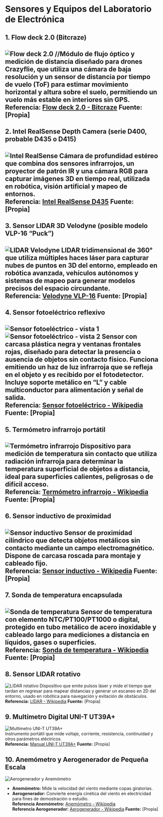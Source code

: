 # Sensores y Equipos del Laboratorio de Electrónica

## 1. Flow deck 2.0 (Bitcraze)
![Flow deck 2.0](flow-deck.jpg)
//Módulo de flujo óptico y medición de distancia diseñado para drones Crazyflie, que utiliza una cámara de baja resolución y un sensor de distancia por tiempo de vuelo (ToF) para estimar movimiento horizontal y altura sobre el suelo, permitiendo un vuelo más estable en interiores sin GPS.  
**Referencia:** [Flow deck 2.0 - Bitcraze](https://www.bitcraze.io/products/flow-deck-v2/)
**Fuente:** [Propia]
---

## 2. Intel RealSense Depth Camera (serie D400, probable D435 o D415)
![Intel RealSense](intel-realsense.jpg)
Cámara de profundidad estéreo que combina dos sensores infrarrojos, un proyector de patrón IR y una cámara RGB para capturar imágenes 3D en tiempo real, utilizada en robótica, visión artificial y mapeo de entornos.  
**Referencia:** [Intel RealSense D435](https://www.intelrealsense.com/depth-camera-d435/)
**Fuente:** [Propia]
---

## 3. Sensor LIDAR 3D Velodyne (posible modelo VLP-16 “Puck”)
![LIDAR Velodyne](lidar-velodyne.jpg)
LIDAR tridimensional de 360° que utiliza múltiples haces láser para capturar nubes de puntos en 3D del entorno, empleado en robótica avanzada, vehículos autónomos y sistemas de mapeo para generar modelos precisos del espacio circundante.  
**Referencia:** [Velodyne VLP-16](https://velodynelidar.com/products/puck/)
**Fuente:** [Propia]
---

## 4. Sensor fotoeléctrico reflexivo
![Sensor fotoeléctrico - vista 1](sensor-fotoelectrico.jpg)  
![Sensor fotoeléctrico - vista 2](sensor-fotoelectrico1.jpg)
Sensor con carcasa plástica negra y ventanas frontales rojas, diseñado para detectar la presencia o ausencia de objetos sin contacto físico. Funciona emitiendo un haz de luz infrarroja que se refleja en el objeto y es recibido por el fotodetector. Incluye soporte metálico en “L” y cable multiconductor para alimentación y señal de salida.  
**Referencia:** [Sensor fotoeléctrico - Wikipedia](https://es.wikipedia.org/wiki/Sensor_fotoel%C3%A9ctrico)
**Fuente:** [Propia]
---

## 5. Termómetro infrarrojo portátil
![Termómetro infrarrojo](termometro-infrarrojo.jpg)
Dispositivo para medición de temperatura sin contacto que utiliza radiación infrarroja para determinar la temperatura superficial de objetos a distancia, ideal para superficies calientes, peligrosas o de difícil acceso.  
**Referencia:** [Termómetro infrarrojo - Wikipedia](https://es.wikipedia.org/wiki/Term%C3%B3metro_de_infrarrojos)
**Fuente:** [Propia]
---

## 6. Sensor inductivo de proximidad
![Sensor inductivo](sensor-inductivo.jpg)
Sensor de proximidad cilíndrico que detecta objetos metálicos sin contacto mediante un campo electromagnético. Dispone de carcasa roscada para montaje y cableado fijo.  
**Referencia:** [Sensor inductivo - Wikipedia](https://es.wikipedia.org/wiki/Sensor_inductivo)
**Fuente:** [Propia]
---

## 7. Sonda de temperatura encapsulada
![Sonda de temperatura](sonda-temperatura.jpg)
Sensor de temperatura con elemento NTC/PT100/PT1000 o digital, protegido en tubo metálico de acero inoxidable y cableado largo para mediciones a distancia en líquidos, gases o superficies.  
**Referencia:** [Sonda de temperatura - Wikipedia](https://es.wikipedia.org/wiki/Termorresistencia)
**Fuente:** [Propia]
---

## 8. Sensor LIDAR rotativo
![LIDAR rotativo](lidar-rotativo.jpg)
Dispositivo que emite pulsos láser y mide el tiempo que tardan en regresar para mapear distancias y generar un escaneo en 2D del entorno, usado en robótica para navegación y evitación de obstáculos.  
**Referencia:** [LIDAR - Wikipedia](https://es.wikipedia.org/wiki/Lidar)
**Fuente:** [Propia]
## 9. Multímetro Digital UNI-T UT39A+
![Multímetro UNI-T UT39A+](WhatsApp%20Image%202025-08-11%20at%2019.53.50_28325bd7.jpg)  
Instrumento portátil que mide voltaje, corriente, resistencia, continuidad y otros parámetros eléctricos.  
**Referencia:** [Manual UNI-T UT39A+](https://www.uni-trend.com/manual/UT39A+.pdf)
**Fuente:** [Propia]
## 10. Anemómetro y Aerogenerador de Pequeña Escala
![Aerogenerador y Anemómetro](WhatsApp%20Image%202025-08-11%20at%2019.53.50_b85f011b.jpg)  
- **Anemómetro:** Mide la velocidad del viento mediante copas giratorias.  
- **Aerogenerador:** Convierte energía cinética del viento en electricidad para fines de demostración o estudio.  
**Referencia Anemómetro:** [Anemómetro - Wikipedia](https://es.wikipedia.org/wiki/Anem%C3%B3metro)  
**Referencia Aerogenerador:** [Aerogenerador - Wikipedia](https://es.wikipedia.org/wiki/Aerogenerador)
**Fuente:** [Propia]
